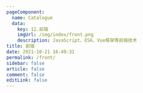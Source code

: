 ```yaml
---
pageComponent: 
  name: Catalogue
  data: 
    key: 12.前端
    imgUrl: /img/index/front.png
    description: JavaScript、ES6、Vue框架等前端技术
title: 前端
date: 2021-10-21 16:49:31
permalink: /front/
sidebar: false
article: false
comment: false
editLink: false
---
```

